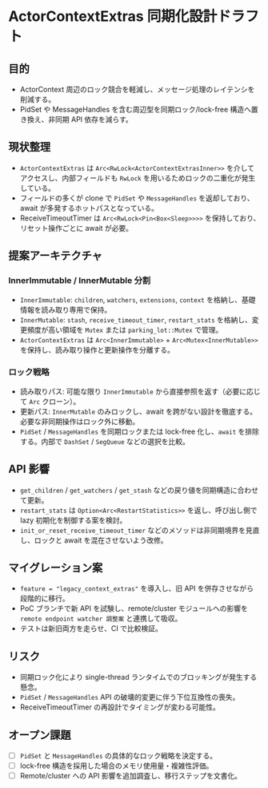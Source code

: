 # ActorContextExtras 同期化設計ドラフト

## 目的
- ActorContext 周辺のロック競合を軽減し、メッセージ処理のレイテンシを削減する。
- PidSet や MessageHandles を含む周辺型を同期ロック/lock-free 構造へ置き換え、非同期 API 依存を減らす。

## 現状整理
- `ActorContextExtras` は `Arc<RwLock<ActorContextExtrasInner>>` を介してアクセスし、内部フィールドも `RwLock` を用いるためロックの二重化が発生している。
- フィールドの多くが clone で `PidSet` や `MessageHandles` を返却しており、await が多発するホットパスとなっている。
- ReceiveTimeoutTimer は `Arc<RwLock<Pin<Box<Sleep>>>>` を保持しており、リセット操作ごとに await が必要。

## 提案アーキテクチャ
### InnerImmutable / InnerMutable 分割
- `InnerImmutable`: `children`, `watchers`, `extensions`, `context` を格納し、基礎情報を読み取り専用で保持。
- `InnerMutable`: `stash`, `receive_timeout_timer`, `restart_stats` を格納し、変更頻度が高い領域を `Mutex` または `parking_lot::Mutex` で管理。
- `ActorContextExtras` は `Arc<InnerImmutable>` + `Arc<Mutex<InnerMutable>>` を保持し、読み取り操作と更新操作を分離する。

### ロック戦略
- 読み取りパス: 可能な限り `InnerImmutable` から直接参照を返す（必要に応じて `Arc` クローン）。
- 更新パス: `InnerMutable` のみロックし、await を跨がない設計を徹底する。必要な非同期操作はロック外に移動。
- `PidSet` / `MessageHandles` を同期ロックまたは lock-free 化し、`await` を排除する。内部で `DashSet` / `SegQueue` などの選択を比較。

## API 影響
- `get_children` / `get_watchers` / `get_stash` などの戻り値を同期構造に合わせて更新。
- `restart_stats` は `Option<Arc<RestartStatistics>>` を返し、呼び出し側で lazy 初期化を制御する案を検討。
- `init_or_reset_receive_timeout_timer` などのメソッドは非同期境界を見直し、ロックと await を混在させないよう改修。

## マイグレーション案
- `feature = "legacy_context_extras"` を導入し、旧 API を併存させながら段階的に移行。
- PoC ブランチで新 API を試験し、remote/cluster モジュールへの影響を `remote endpoint watcher 調整案` と連携して吸収。
- テストは新旧両方を走らせ、CI で比較検証。

## リスク
- 同期ロック化により single-thread ランタイムでのブロッキングが発生する懸念。
- `PidSet` / `MessageHandles` API の破壊的変更に伴う下位互換性の喪失。
- ReceiveTimeoutTimer の再設計でタイミングが変わる可能性。

## オープン課題
- [ ] `PidSet` と `MessageHandles` の具体的なロック戦略を決定する。
- [ ] lock-free 構造を採用した場合のメモリ使用量・複雑性評価。
- [ ] Remote/cluster への API 影響を追加調査し、移行ステップを文書化。
